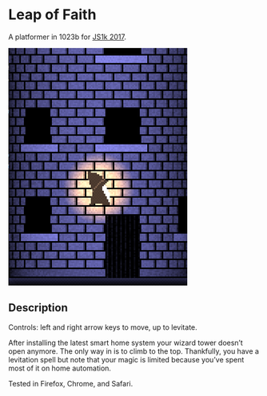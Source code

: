 # Leap of Faith

A platformer in 1023b for [JS1k 2017](http://js1k.com/2017-magic/).

![Screenshot](screenshot.png)

## Description

Controls: left and right arrow keys to move, up to levitate.

After installing the latest smart home system your wizard tower doesn’t open anymore. The only way in is to climb to the top. Thankfully, you have a levitation spell but note that your magic is limited because you’ve spent most of it on home automation.

Tested in Firefox, Chrome, and Safari.
